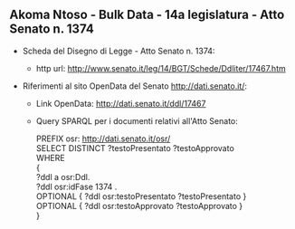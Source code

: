 ## Akoma Ntoso - Bulk Data - 14a legislatura - Atto Senato n. 1374 ##

* Scheda del Disegno di Legge - Atto Senato n. 1374:
	* http url: http://www.senato.it/leg/14/BGT/Schede/Ddliter/17467.htm

* Riferimenti al sito OpenData del Senato http://dati.senato.it/:
	* Link OpenData: http://dati.senato.it/ddl/17467
	* Query SPARQL per i documenti relativi all'Atto Senato:

        PREFIX osr: <http://dati.senato.it/osr/>  
		SELECT DISTINCT ?testoPresentato ?testoApprovato  
		WHERE  
		{  
		    ?ddl a osr:Ddl.  
		    ?ddl osr:idFase 1374 .  
		    OPTIONAL { ?ddl osr:testoPresentato ?testoPresentato }  
		    OPTIONAL { ?ddl osr:testoApprovato ?testoApprovato }  
		}
		